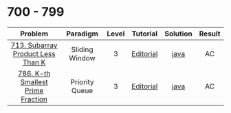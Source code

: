 # 700 - 799

|                                             Problem                                              |    Paradigm    | Level |                                      Tutorial                                      |                    Solution                     | Result |
| :----------------------------------------------------------------------------------------------: | :------------: | :---: | :--------------------------------------------------------------------------------: | :---------------------------------------------: | :----: |
| [713. Subarray Product Less Than K](https://leetcode.com/problems/subarray-product-less-than-k/) | Sliding Window |   3   | [Editorial](https://leetcode.com/problems/subarray-product-less-than-k/editorial/) | [java](./713_Subarray_Product_Less_Than_K.java) |   AC   |
| [786. K-th Smallest Prime Fraction](https://leetcode.com/problems/k-th-smallest-prime-fraction/) | Priority Queue |   3   | [Editorial](https://leetcode.com/problems/k-th-smallest-prime-fraction/editorial/) | [java](./786_Kth_Smallest_Prime_Fraction.java)  |   AC   |
